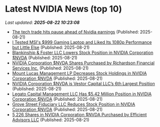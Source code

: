 # Latest NVIDIA News (top 10)
_Last updated: **2025-08-22 10:23:08**_

- [The tech trade hits pause ahead of Nvidia earnings](https://finance.yahoo.com/news/the-tech-trade-hits-pause-ahead-of-nvidia-earnings-100053109.html) (Published: 2025-08-21)
- [I Tested MSI's $999 Gaming Laptop and Liked Its 1080p Performance but Little Else](https://www.cnet.com/tech/computing/i-tested-msis-999-gaming-laptop-and-liked-its-1080p-performance-but-little-else/) (Published: 2025-08-21)
- [Blankinship & Foster LLC Lowers Stock Position in NVIDIA Corporation $NVDA](https://www.etfdailynews.com/2025/08/21/blankinship-foster-llc-lowers-stock-position-in-nvidia-corporation-nvda/) (Published: 2025-08-21)
- [NVIDIA Corporation $NVDA Shares Purchased by Richardson Financial Services Inc.](https://www.etfdailynews.com/2025/08/21/nvidia-corporation-nvda-shares-purchased-by-richardson-financial-services-inc/) (Published: 2025-08-21)
- [Mount Lucas Management LP Decreases Stock Holdings in NVIDIA Corporation $NVDA](https://www.etfdailynews.com/2025/08/21/mount-lucas-management-lp-decreases-stock-holdings-in-nvidia-corporation-nvda/) (Published: 2025-08-21)
- [NVIDIA Corporation $NVDA is Vestor Capital LLC’s 6th Largest Position](https://www.etfdailynews.com/2025/08/21/nvidia-corporation-nvda-is-vestor-capital-llcs-6th-largest-position/) (Published: 2025-08-21)
- [Legato Capital Management LLC Has $5.42 Million Position in NVIDIA Corporation $NVDA](https://www.etfdailynews.com/2025/08/21/legato-capital-management-llc-has-5-42-million-position-in-nvidia-corporation-nvda/) (Published: 2025-08-21)
- [Grove Street Fiduciary LLC Reduces Stock Position in NVIDIA Corporation $NVDA](https://www.etfdailynews.com/2025/08/21/grove-street-fiduciary-llc-reduces-stock-position-in-nvidia-corporation-nvda/) (Published: 2025-08-21)
- [5,226 Shares in NVIDIA Corporation $NVDA Purchased by Efficient Advisors LLC](https://www.etfdailynews.com/2025/08/21/5226-shares-in-nvidia-corporation-nvda-purchased-by-efficient-advisors-llc/) (Published: 2025-08-21)
